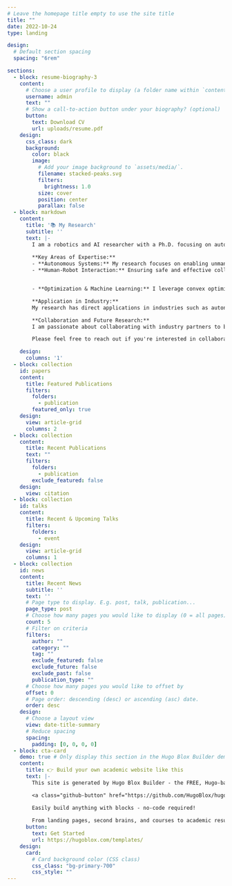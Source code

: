 ```yaml
---
# Leave the homepage title empty to use the site title
title: ""
date: 2022-10-24
type: landing

design:
  # Default section spacing
  spacing: "6rem"

sections:
  - block: resume-biography-3
    content:
      # Choose a user profile to display (a folder name within `content/authors/`)
      username: admin
      text: ""
      # Show a call-to-action button under your biography? (optional)
      button:
        text: Download CV
        url: uploads/resume.pdf
    design:
      css_class: dark
      background:
        color: black
        image:
          # Add your image background to `assets/media/`.
          filename: stacked-peaks.svg
          filters:
            brightness: 1.0
          size: cover
          position: center
          parallax: false
  - block: markdown
    content:
      title: '📚 My Research'
      subtitle: ''
      text: |-
        I am a robotics and AI researcher with a Ph.D. focusing on autonomous systems and human-robot interaction. My work aims to bridge the gap between cutting-edge academic research and real-world industrial applications, ensuring that the technologies developed in labs can be effectively applied in challenging environments.
        
        **Key Areas of Expertise:**
        - **Autonomous Systems:** My research focuses on enabling unmanned ground vehicles (UGVs) and mobile robots to autonomously navigate and interact in complex, dynamic environments. This includes online trajectory generation, real-time motion planning, LiDAR-based SLAM systems, and advanced obstacle detection using 3D LiDAR, particularly for obstacles that are challenging to detect with image-based methods.
        - **Human-Robot Interaction:** Ensuring safe and effective collaboration between robots and humans in shared workspaces is a central theme in my research. I have developed algorithms that enhance safety and productivity by preventing collisions and optimizing the interaction between robots and humans, even in highly dynamic environments.


        - **Optimization & Machine Learning:** I leverage convex optimization and deep learning techniques to improve robotic decision-making, enabling robots to make more accurate and efficient decisions in uncertain and rapidly changing conditions. My methods are designed to optimize performance while minimizing computational costs, ensuring that robots can operate autonomously with minimal human intervention.

        **Application in Industry:**
        My research has direct applications in industries such as autonomous driving, smart manufacturing, and logistics. For example, my work on LiDAR SLAM systems and obstacle detection for UGVs can be applied to autonomous vehicle navigation, while my motion planning algorithms are ideal for robotic arms in automated warehouses.

        **Collaboration and Future Research:**
        I am passionate about collaborating with industry partners to bring advanced robotics and AI solutions to market. I am actively looking to contribute my expertise to a forward-thinking team where innovation and technology drive tangible business outcomes.

        Please feel free to reach out if you're interested in collaboration or learning more about my work 😃

    design:
      columns: '1'
  - block: collection
    id: papers
    content:
      title: Featured Publications
      filters:
        folders:
          - publication
        featured_only: true
    design:
      view: article-grid
      columns: 2
  - block: collection
    content:
      title: Recent Publications
      text: ""
      filters:
        folders:
          - publication
        exclude_featured: false
    design:
      view: citation
  - block: collection
    id: talks
    content:
      title: Recent & Upcoming Talks
      filters:
        folders:
          - event
    design:
      view: article-grid
      columns: 1
  - block: collection
    id: news
    content:
      title: Recent News
      subtitle: ''
      text: ''
      # Page type to display. E.g. post, talk, publication...
      page_type: post
      # Choose how many pages you would like to display (0 = all pages)
      count: 5
      # Filter on criteria
      filters:
        author: ""
        category: ""
        tag: ""
        exclude_featured: false
        exclude_future: false
        exclude_past: false
        publication_type: ""
      # Choose how many pages you would like to offset by
      offset: 0
      # Page order: descending (desc) or ascending (asc) date.
      order: desc
    design:
      # Choose a layout view
      view: date-title-summary
      # Reduce spacing
      spacing:
        padding: [0, 0, 0, 0]
  - block: cta-card
    demo: true # Only display this section in the Hugo Blox Builder demo site
    content:
      title: 👉 Build your own academic website like this
      text: |-
        This site is generated by Hugo Blox Builder - the FREE, Hugo-based open source website builder trusted by 250,000+ academics like you.

        <a class="github-button" href="https://github.com/HugoBlox/hugo-blox-builder" data-color-scheme="no-preference: light; light: light; dark: dark;" data-icon="octicon-star" data-size="large" data-show-count="true" aria-label="Star HugoBlox/hugo-blox-builder on GitHub">Star</a>

        Easily build anything with blocks - no-code required!
        
        From landing pages, second brains, and courses to academic resumés, conferences, and tech blogs.
      button:
        text: Get Started
        url: https://hugoblox.com/templates/
    design:
      card:
        # Card background color (CSS class)
        css_class: "bg-primary-700"
        css_style: ""
---
```


